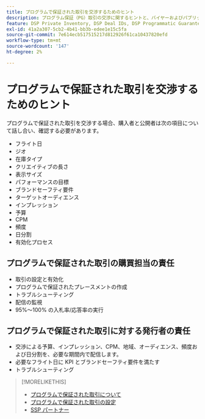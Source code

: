 ```yaml
---
title: プログラムで保証された取引を交渉するためのヒント
description: プログラム保証（PG）取引の交渉に関するヒントと、バイヤーおよびパブリッシャーの責任のリストを説明します。
feature: DSP Private Inventory, DSP Deal IDs, DSP Programmatic Guaranteed Deals
exl-id: 41a2a307-5cb2-4b41-bb3b-edee1e15c5fa
source-git-commit: 7e614ecb517515217d812926f61ca10437820efd
workflow-type: tm+mt
source-wordcount: '147'
ht-degree: 2%

---
```


# プログラムで保証された取引を交渉するためのヒント

プログラムで保証された取引を交渉する場合、購入者と公開者は次の項目について話し合い、確認する必要があります。

* フライト日
* ジオ
* 在庫タイプ
* クリエイティブの長さ
* 表示サイズ
* パフォーマンスの目標
* ブランドセーフティ要件
* ターゲットオーディエンス
* インプレッション
* 予算
* CPM
* 頻度
* 日分割
* 有効化プロセス

## プログラムで保証された取引の購買担当の責任

* 取引の設定と有効化
* プログラムで保証されたプレースメントの作成
* トラブルシューティング
* 配信の監視
* 95%～100% の入札率/応答率の実行

## プログラムで保証された取引に対する発行者の責任

* 交渉による予算、インプレッション、CPM、地域、オーディエンス、頻度および日分割を、必要な期間内で配信します。
* 必要なフライト日に KPI とブランドセーフティ要件を満たす
* トラブルシューティング

>[!MORELIKETHIS]
>
>* [ プログラムで保証された取引について ](programmatic-guaranteed-about.md)
>* [ プログラムで保証された取引の設定 ](programmatic-guaranteed-set-up.md)
>* [SSP パートナー ](ssp-partners.md)
